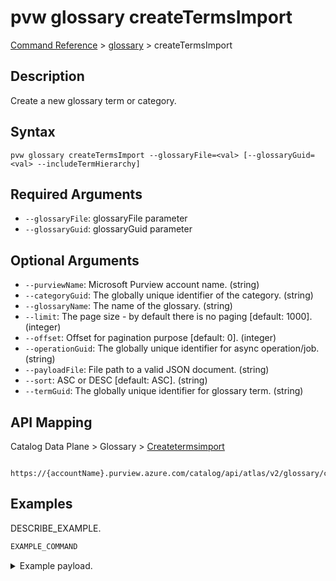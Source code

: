 # pvw glossary createTermsImport
[Command Reference](../../../README.md#command-reference) > [glossary](./main.md) > createTermsImport

## Description
Create a new glossary term or category.

## Syntax
```
pvw glossary createTermsImport --glossaryFile=<val> [--glossaryGuid=<val> --includeTermHierarchy]
```

## Required Arguments
- `--glossaryFile`: glossaryFile parameter
- `--glossaryGuid`: glossaryGuid parameter

## Optional Arguments
- `--purviewName`: Microsoft Purview account name. (string)
- `--categoryGuid`: The globally unique identifier of the category. (string)
- `--glossaryName`: The name of the glossary. (string)
- `--limit`: The page size - by default there is no paging [default: 1000]. (integer)
- `--offset`: Offset for pagination purpose [default: 0]. (integer)
- `--operationGuid`: The globally unique identifier for async operation/job. (string)
- `--payloadFile`: File path to a valid JSON document. (string)
- `--sort`: ASC or DESC [default: ASC]. (string)
- `--termGuid`: The globally unique identifier for glossary term. (string)

## API Mapping
Catalog Data Plane > Glossary > [Createtermsimport]()
```
 https://{accountName}.purview.azure.com/catalog/api/atlas/v2/glossary/createTermsImport
```

## Examples
DESCRIBE_EXAMPLE.
```powershell
EXAMPLE_COMMAND
```
<details><summary>Example payload.</summary>
<p>

```json
PASTE_JSON_HERE
```
</p>
</details>
